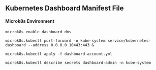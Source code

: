 ## Kubernetes Dashboard Manifest File  

#### Microk8s Environment

```
microk8s enable dashboard dns
```

```
microk8s.kubectl port-forward -n kube-system service/kubernetes-dashboard --address 0.0.0.0 10443:443 &
```

```
microk8s.kubectl apply -f dashboard-account.yml
```

```
microk8s.kubectl describe secrets dashboard-admin -n kube-system
```


